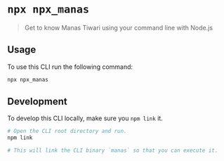 # `npx npx_manas`

> Get to know Manas Tiwari using your command line with Node.js

## Usage

To use this CLI run the following command:

```sh
npx npx_manas
```

## Development

To develop this CLI locally, make sure you `npm link` it.

```sh
# Open the CLI root directory and run.
npm link

# This will link the CLI binary `manas` so that you can execute it.
```